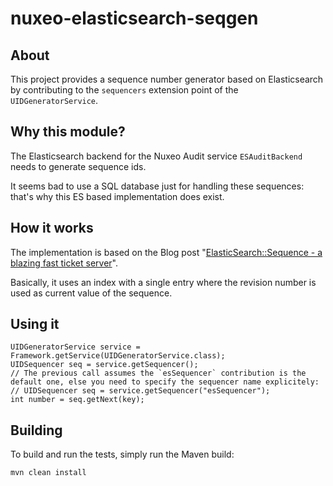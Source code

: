 nuxeo-elasticsearch-seqgen
==========================

## About

This project provides a sequence number generator based on Elasticsearch by contributing to the `sequencers` extension point of the `UIDGeneratorService`.

## Why this module?

The Elasticsearch backend for the Nuxeo Audit service `ESAuditBackend` needs to generate sequence ids.

It seems bad to use a SQL database just for handling these sequences: that's why this ES based implementation does exist.

## How it works

The implementation is based on the Blog post "[ElasticSearch::Sequence - a blazing fast ticket server](http://blogs.perl.org/users/clinton_gormley/2011/10/elasticsearchsequence---a-blazing-fast-ticket-server.html)".

Basically, it uses an index with a single entry where the revision number is used as current value of the sequence.

## Using it

    UIDGeneratorService service = Framework.getService(UIDGeneratorService.class);
    UIDSequencer seq = service.getSequencer();
    // The previous call assumes the `esSequencer` contribution is the default one, else you need to specify the sequencer name explicitely:
    // UIDSequencer seq = service.getSequencer("esSequencer");
    int number = seq.getNext(key);

## Building

To build and run the tests, simply run the Maven build:

    mvn clean install
